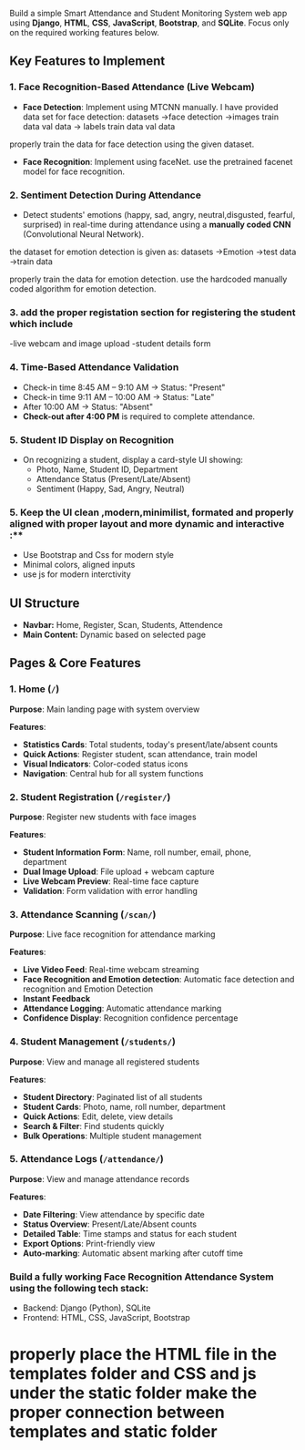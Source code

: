 

Build a simple Smart Attendance and Student Monitoring System web app using **Django**, **HTML**, **CSS**, **JavaScript**, **Bootstrap**, and **SQLite**. Focus only on the required working features below.

## Key Features to Implement

### 1. Face Recognition-Based Attendance (Live Webcam)
- **Face Detection**: Implement using MTCNN manually.
I have provided data set for face detection:
datasets
       ->face detection
                    ->images
                           train data
                           val data
                    -> labels
                            train data
                            val data

properly train the data for face detection using the given dataset.

- **Face Recognition**: Implement using faceNet. use the pretrained facenet model for face recognition.

### 2. Sentiment Detection During Attendance
- Detect students' emotions (happy, sad, angry, neutral,disgusted, fearful, surprised) in real-time during attendance using a **manually coded CNN** (Convolutional Neural Network).

the dataset for emotion detection is given as:
        datasets
          ->Emotion
             ->test data
             ->train data

properly train the data for emotion detection. use the hardcoded manually coded algorithm for emotion detection.

### 3. add the proper registation section  for registering the student which include
 -live webcam and image upload 
 -student details form

### 4. Time-Based Attendance Validation
- Check-in time 8:45 AM – 9:10 AM → Status: "Present"
- Check-in time 9:11 AM – 10:00 AM → Status: "Late"
- After 10:00 AM → Status: "Absent"
- **Check-out after 4:00 PM** is required to complete attendance.

### 5. Student ID Display on Recognition
- On recognizing a student, display a card-style UI showing:
  - Photo, Name, Student ID, Department
  - Attendance Status (Present/Late/Absent)
  - Sentiment (Happy, Sad, Angry, Neutral)

### 5. Keep the UI clean ,modern,minimilist, formated and properly aligned with proper layout and more dynamic and interactive :**

   - Use Bootstrap and Css for modern style
   - Minimal colors, aligned inputs
   - use js for modern interctivity


## UI Structure

- **Navbar:** Home, Register, Scan, Students, Attendence
- **Main Content:** Dynamic based on selected page

## Pages & Core Features

### 1. Home (`/`)
**Purpose**: Main landing page with system overview

**Features**:
- **Statistics Cards**: Total students, today's present/late/absent counts
- **Quick Actions**: Register student, scan attendance, train model
- **Visual Indicators**: Color-coded status icons
- **Navigation**: Central hub for all system functions



### 2. Student Registration (`/register/`)
**Purpose**: Register new students with face images

**Features**:
- **Student Information Form**: Name, roll number, email, phone, department
- **Dual Image Upload**: File upload + webcam capture
- **Live Webcam Preview**: Real-time face capture
- **Validation**: Form validation with error handling


### 3. Attendance Scanning (`/scan/`)
**Purpose**: Live face recognition for attendance marking

**Features**:
- **Live Video Feed**: Real-time webcam streaming
- **Face Recognition and Emotion detection**: Automatic face detection and recognition and Emotion Detection
- **Instant Feedback**
- **Attendance Logging**: Automatic attendance marking
- **Confidence Display**: Recognition confidence percentage


### 4. Student Management (`/students/`)
**Purpose**: View and manage all registered students

**Features**:
- **Student Directory**: Paginated list of all students
- **Student Cards**: Photo, name, roll number, department
- **Quick Actions**: Edit, delete, view details
- **Search & Filter**: Find students quickly
- **Bulk Operations**: Multiple student management


### 5. Attendance Logs (`/attendance/`)
**Purpose**: View and manage attendance records

**Features**:
- **Date Filtering**: View attendance by specific date
- **Status Overview**: Present/Late/Absent counts
- **Detailed Table**: Time stamps and status for each student
- **Export Options**: Print-friendly view
- **Auto-marking**: Automatic absent marking after cutoff time


### Build a fully working Face Recognition Attendance System using the following tech stack:

- Backend: Django (Python), SQLite
- Frontend: HTML, CSS, JavaScript, Bootstrap


# properly place the HTML file in the templates folder and CSS and js under the static folder make the proper connection between templates and static folder